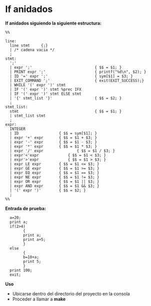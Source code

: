 # If anidados

<b>If anidados siguiendo la siguiente estructura:</b>

    %%
    
    line:
      line stmt 	{;}
      | /* cadena vacia */
      ;
    stmt:
      ';'
      | expr ';'				            { $$ = $1; }
      | PRINT expr ';'			            { printf("%d\n", $2); }
      | ID '=' expr ';' 			        { sym[$1] = $3; }
      | EXIT_COMMAND ';' 			        { exit(EXIT_SUCCESS);}
      | WHILE '(' expr ')' stmt		
      | IF '(' expr ')' stmt %prec IFX	
      | IF '(' expr ')' stmt ELSE stmt	
      | '{' stmt_list '}'              	    { $$ = $2; }
      ;
    stmt_list:
      stmt                                  { $$ = $1; }
      | stmt_list stmt        
      ;
    expr:
      INTEGER
      | ID			        { $$ = sym[$1]; }
      | expr '+' expr		{ $$ = $1 + $3; }
      | expr '-' expr		{ $$ = $1 - $3; }
      | expr '*' expr		{ $$ = $1 * $3; }
      | expr '/' expr               { $$ = $1 / $3; }
      | expr'<'expr		        { $$ = $1 < $3; }
      | expr'>'expr		        { $$ = $1 > $3; }
      | expr LE expr		{ $$ = $1 <= $3; }
      | expr GE expr		{ $$ = $1 >= $3; }
      | expr EQ expr		{ $$ = $1 == $3; }
      | expr NE expr		{ $$ = $1 != $3; }
      | expr OR expr		{ $$ = $1 || $3; }
      | expr AND expr		{ $$ = $1 && $3; }
      | '(' expr ')'		{ $$ = $2; }
      ;
    %%
<b>Entrada de prueba:</b> 

      a=20;
      print a;
      if(2>4)
            {
            print a;
            print a+5;
            }
      else
            {
            b=10+a;
            print 5;
            }
      print 100;
      exit;
<b>Uso</b>
* Ubicarse dentro del directorio del proyecto en la consola
* Proceder a llamar a <b>make</b>
